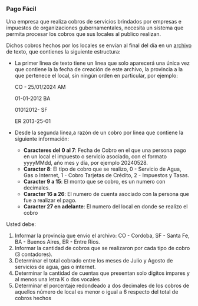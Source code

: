 ### Pago Fácil

Una empresa que realiza cobros de servicios brindados por empresas e impuestos de organizaciones gubernamentales, necesita un sistema que permita procesar los cobros que sus locales al publico realizan. 

Dichos cobros hechos por los locales se envían al final del día en un [archivo](cobros.txt) de texto, que contienes la siguiente estructura:
       
- La primer linea de texto tiene un linea que solo aparecerá una única vez que contiene la la fecha de creación de este archivo, la provincia a la que pertenece el local, sin ningún orden en particular, por ejemplo:
  
    CO - 25/01/2024 AM

    01-01-2012 BA
    
    01012012- SF
    
    ER 2013-25-01 


- Desde la segunda linea,a razón de un cobro por linea que contiene la siguiente información:
  - **Caracteres del 0 al 7**: Fecha de Cobro en el que una persona pago en un local el impuesto o servicio asociado, con el formato yyyyMMdd, año mes y día, por ejemplo 20240528.
  - **Caracter 8**: El tipo de cobro que se realizo, 0 - Servicio de Agua, Gas o Internet, 1 - Cobro Tarjetas de Crédito, 2 - Impuestos y Tasas.
  - **Caracter 9 a 15**: El monto que se cobro, es un numero con decimales.
  - **Caracter 16 a 26**: El numero de cuenta asociado con la persona que fue a realizar el pago.
  - **Caracter 27 en adelante**: El numero del local en donde se realizo el cobro

Usted debe:
1. Informar la provincia que envio el archivo: CO - Cordoba, SF - Santa Fe, BA - Buenos Aires, ER - Entre Rios.
2. Informar la cantidad de cobros que se realizaron por cada tipo de cobro (3 contadores).
3. Determinar el total cobrado entre los meses de Julio y Agosto de servicios de agua, gas o internet.
4. Determinar la cantidad de cuentas que presentan solo digitos impares y al menos una letra K o dos vocales
5. Determinar el porcentaje redondeado a dos decimales de los cobros de aquellos número de local es menor o igual a 6 respecto del total de cobros hechos
